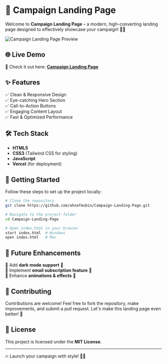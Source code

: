 # 🚀 Campaign Landing Page

Welcome to **Campaign Landing Page** – a modern, high-converting landing page designed to effectively showcase your campaign! 🎯📢

![Campaign Landing Page Preview](https://cloud-os6999wkw-hack-club-bot.vercel.app/0screenshot_2025-01-31_at_11.17.01___pm.png)

## 🌐 Live Demo
🔗 Check it out here: **[Campaign Landing Page](https://campinglandingpage.vercel.app/)**

## ✨ Features
✅ Clean & Responsive Design  
✅ Eye-catching Hero Section  
✅ Call-to-Action Buttons  
✅ Engaging Content Layout  
✅ Fast & Optimized Performance  

## 🛠️ Tech Stack
- **HTML5**
- **CSS3** (Tailwind CSS for styling)
- **JavaScript**
- **Vercel** (for deployment)

## 🚀 Getting Started
Follow these steps to set up the project locally:

```bash
# Clone the repository
git clone https://github.com/ahnafmubin/Campaign-Landing-Page.git

# Navigate to the project folder
cd Campaign-Landing-Page

# Open index.html in your browser
start index.html  # Windows
open index.html   # Mac
```

## 📌 Future Enhancements
🔹 Add **dark mode support** 🌙  
🔹 Implement **email subscription feature** 📧  
🔹 Enhance **animations & effects** 🎨  

## 🎯 Contributing
Contributions are welcome! Feel free to fork the repository, make improvements, and submit a pull request. Let's make this landing page even better! 🚀

## 📜 License
This project is licensed under the **MIT License**.

---

🔥 Launch your campaign with style! 🎯📢
